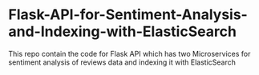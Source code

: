 # Flask-API-for-Sentiment-Analysis-and-Indexing-with-ElasticSearch
This repo contain the code for Flask API which has two Microservices for sentiment analysis of reviews data and indexing it with ElasticSearch
